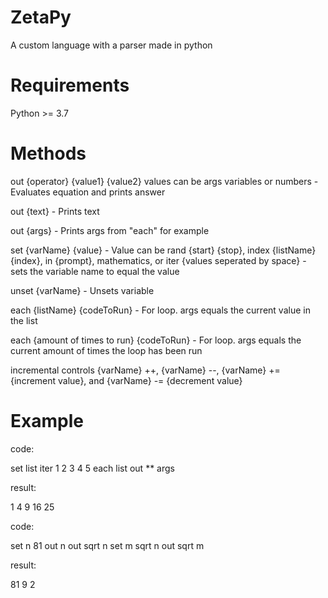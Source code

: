 # ZetaPy
A custom language with a parser made in python

# Requirements
Python >= 3.7

# Methods
out {operator} {value1} {value2} values can be args variables or numbers - Evaluates equation and prints answer

out {text} - Prints text

out {args} - Prints args from "each" for example

set {varName} {value} - Value can be rand {start} {stop}, index {listName} {index}, in {prompt}, mathematics, or iter {values seperated by space} - sets the variable name to equal the value

unset {varName} - Unsets variable

each {listName} {codeToRun} - For loop. args equals the current value in the list

each {amount of times to run} {codeToRun} - For loop. args equals the current amount of times the loop has been run

incremental controls {varName} ++, {varName} --, {varName} += {increment value}, and {varName} -= {decrement value}

# Example
code:

set list iter 1 2 3 4 5
each list out ** args

result:

1
4
9
16
25

code:

set n 81
out n
out sqrt n
set m sqrt n
out sqrt m

result:

81
9
2
